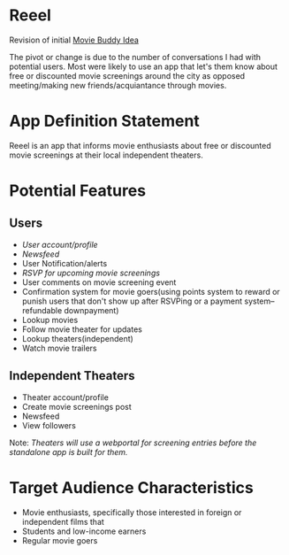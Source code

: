 Reeel
===

Revision of initial [Movie Buddy Idea](https://github.com/pauldd91/DMGY9103-MobileApps-SP15/blob/master/textbook_work/paul_dariye/homework/app_ideas/movie_buddy.md)

The pivot or change is due to the number of conversations I had with potential users. Most were likely to use an app that let's them know about free or discounted movie screenings around the city as opposed meeting/making new friends/acquiantance through movies.
 
# App Definition Statement
Reeel is an app that informs movie enthusiasts about free or discounted movie screenings at their local independent theaters.

# Potential Features

## Users
- *User account/profile*
- *Newsfeed*
- User Notification/alerts
- *RSVP for upcoming movie screenings*
- User comments on movie screening event
- Confirmation system for movie goers(using points system to reward or punish users that don't show up after RSVPing or a payment system–refundable downpayment)
- Lookup movies
- Follow movie theater for updates
- Lookup theaters(independent)
- Watch movie trailers

## Independent Theaters
- Theater account/profile
- Create movie screenings post
- Newsfeed
- View followers
 

Note: *Theaters will use a webportal for screening entries before the standalone app is built for them.*


# Target Audience Characteristics

- Movie enthusiasts, specifically those interested in foreign or independent films that
- Students and low-income earners
- Regular movie goers


